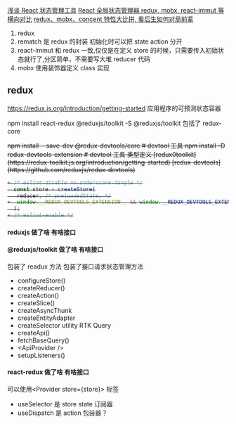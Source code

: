[浅谈 React 状态管理工具](https://zhuanlan.zhihu.com/p/475785123)
[React 全局状态管理器 redux, mobx, react-immut 等横向对比](https://www.tangshuang.net/7862.html)
[redux、mobx、concent 特性大比拼, 看后生如何对局前辈](https://segmentfault.com/a/1190000022332809)

1. redux
2. rematch 是 redux 的封装 初始化时可以把 state action 分开
3. react-immut 和 redux 一致,仅仅是在定义 store 的时候，只需要传入初始状态就行了,分区简单，不需要写大堆 reducer 代码
4. mobx 使用装饰器定义 class 实现

## redux

https://redux.js.org/introduction/getting-started
应用程序的可预测状态容器

npm install react-redux @reduxjs/toolkit -S
@reduxjs/toolkit 包括了 redux-core

<s>
npm install --save-dev @redux-devtools/core # devtool 工具
npm install -D redux-devtools-extension # devtool 工具 类型定义
[redux0toolkit](https://redux-toolkit.js.org/introduction/getting-started)
[redux-devtools](https://github.com/reduxjs/redux-devtools)

```ts
+ /* eslint-disable no-underscore-dangle */
  const store = createStore(
   reducer, /* preloadedState, */
+  window.__REDUX_DEVTOOLS_EXTENSION__ && window.__REDUX_DEVTOOLS_EXTENSION__()
  );
+ /* eslint-enable */
```

</s>

#### reduxjs 做了啥 有啥接口

#### @reduxjs/toolkit 做了啥 有啥接口

包装了 readux 方法
包装了接口请求状态管理方法

- configureStore()
- createReducer()
- createAction()
- createSlice()
- createAsyncThunk
- createEntityAdapter
- createSelector utility
  RTK Query
- createApi()
- fetchBaseQuery()
- &lt;ApiProvider /&gt;
- setupListeners()

#### react-redux 做了啥 有啥接口

可以使用&lt;Provider store={store}&gt; 标签

- useSelector 是 store state 订阅器
- useDispatch 是 action 包装器？

